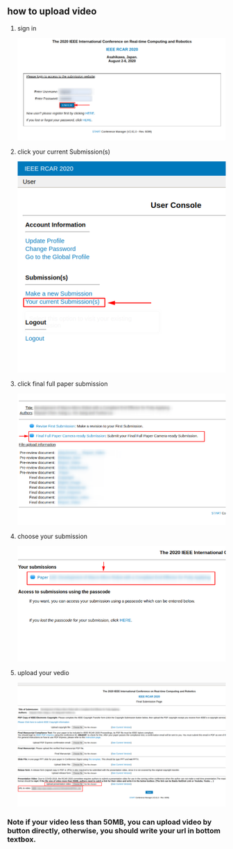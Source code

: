 ## how to upload video

1. sign in

    ![sing in](./rcar/upload_video/Selection_002.png)

2. click your current Submission(s)

    ![submission](./rcar/upload_video/09-15-17-14.png)

3. click final full paper submission

    ![finnal submission](./rcar/upload_video/09-15-17-49.png)

4. choose your submission

    ![your submission](./rcar/upload_video/09-15-17-55.png)

5. upload your vedio

    ![upload](./rcar/upload_video/09-15-17-47.png)

### Note if your video less than 50MB, you can upload video by button directly, otherwise, you should write your url in bottom textbox. 